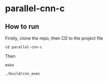 # parallel-cnn-c

## How to run

Firstly, clone the repo, then CD to the project file

```cd parallel-cnn-c```

Then

```make```

```./build/cnn_exec```
